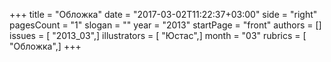 +++
title = "Обложка"
date = "2017-03-02T11:22:37+03:00"
side = "right"
pagesCount = "1"
slogan = ""
year = "2013"
startPage = "front"
authors = []
issues = [ "2013_03",]
illustrators = [ "Юстас",]
month = "03"
rubrics = [ "Обложка",]
+++
